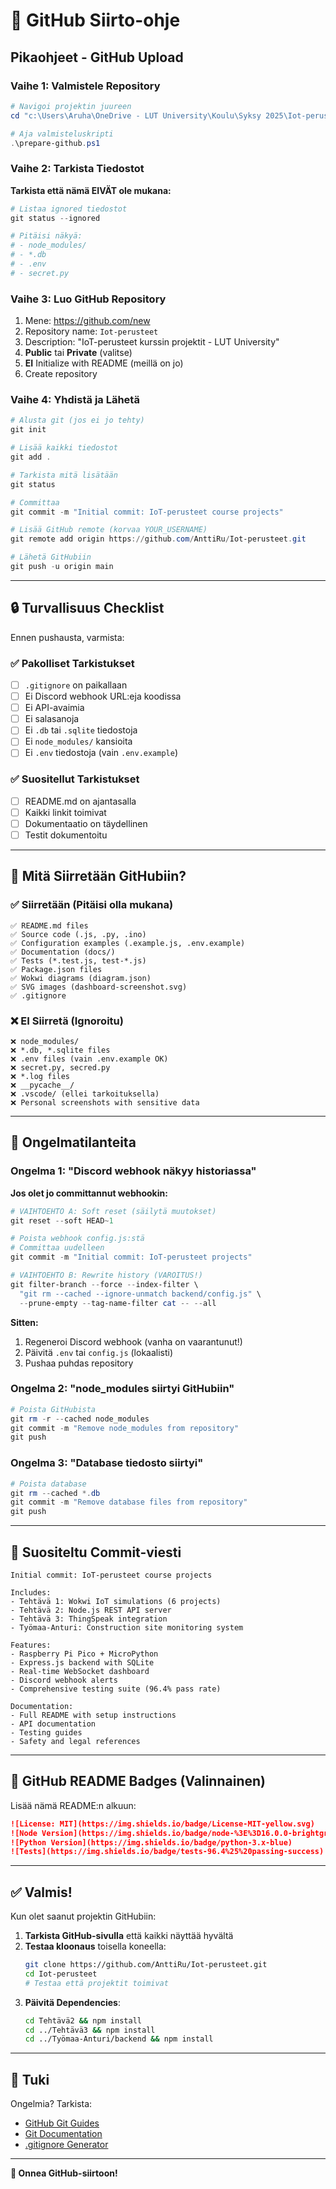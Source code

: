 # 🚀 GitHub Siirto-ohje

## Pikaohjeet - GitHub Upload

### Vaihe 1: Valmistele Repository

```powershell
# Navigoi projektin juureen
cd "c:\Users\Aruha\OneDrive - LUT University\Koulu\Syksy 2025\Iot-perusteet"

# Aja valmisteluskripti
.\prepare-github.ps1
```

### Vaihe 2: Tarkista Tiedostot

**Tarkista että nämä EIVÄT ole mukana:**
```powershell
# Listaa ignored tiedostot
git status --ignored

# Pitäisi näkyä:
# - node_modules/
# - *.db
# - .env
# - secret.py
```

### Vaihe 3: Luo GitHub Repository

1. Mene: https://github.com/new
2. Repository name: `Iot-perusteet`
3. Description: "IoT-perusteet kurssin projektit - LUT University"
4. **Public** tai **Private** (valitse)
5. **EI** Initialize with README (meillä on jo)
6. Create repository

### Vaihe 4: Yhdistä ja Lähetä

```powershell
# Alusta git (jos ei jo tehty)
git init

# Lisää kaikki tiedostot
git add .

# Tarkista mitä lisätään
git status

# Committaa
git commit -m "Initial commit: IoT-perusteet course projects"

# Lisää GitHub remote (korvaa YOUR_USERNAME)
git remote add origin https://github.com/AnttiRu/Iot-perusteet.git

# Lähetä GitHubiin
git push -u origin main
```

---

## 🔒 Turvallisuus Checklist

Ennen pushausta, varmista:

### ✅ Pakolliset Tarkistukset
- [ ] `.gitignore` on paikallaan
- [ ] Ei Discord webhook URL:eja koodissa
- [ ] Ei API-avaimia
- [ ] Ei salasanoja
- [ ] Ei `.db` tai `.sqlite` tiedostoja
- [ ] Ei `node_modules/` kansioita
- [ ] Ei `.env` tiedostoja (vain `.env.example`)

### ✅ Suositellut Tarkistukset
- [ ] README.md on ajantasalla
- [ ] Kaikki linkit toimivat
- [ ] Dokumentaatio on täydellinen
- [ ] Testit dokumentoitu

---

## 📁 Mitä Siirretään GitHubiin?

### ✅ Siirretään (Pitäisi olla mukana)
```
✅ README.md files
✅ Source code (.js, .py, .ino)
✅ Configuration examples (.example.js, .env.example)
✅ Documentation (docs/)
✅ Tests (*.test.js, test-*.js)
✅ Package.json files
✅ Wokwi diagrams (diagram.json)
✅ SVG images (dashboard-screenshot.svg)
✅ .gitignore
```

### ❌ EI Siirretä (Ignoroitu)
```
❌ node_modules/
❌ *.db, *.sqlite files
❌ .env files (vain .env.example OK)
❌ secret.py, secred.py
❌ *.log files
❌ __pycache__/
❌ .vscode/ (ellei tarkoituksella)
❌ Personal screenshots with sensitive data
```

---

## 🔧 Ongelmatilanteita

### Ongelma 1: "Discord webhook näkyy historiassa"

**Jos olet jo committannut webhookin:**

```powershell
# VAIHTOEHTO A: Soft reset (säilytä muutokset)
git reset --soft HEAD~1

# Poista webhook config.js:stä
# Committaa uudelleen
git commit -m "Initial commit: IoT-perusteet projects"

# VAIHTOEHTO B: Rewrite history (VAROITUS!)
git filter-branch --force --index-filter \
  "git rm --cached --ignore-unmatch backend/config.js" \
  --prune-empty --tag-name-filter cat -- --all
```

**Sitten:**
1. Regeneroi Discord webhook (vanha on vaarantunut!)
2. Päivitä `.env` tai `config.js` (lokaalisti)
3. Pushaa puhdas repository

### Ongelma 2: "node_modules siirtyi GitHubiin"

```powershell
# Poista GitHubista
git rm -r --cached node_modules
git commit -m "Remove node_modules from repository"
git push
```

### Ongelma 3: "Database tiedosto siirtyi"

```powershell
# Poista database
git rm --cached *.db
git commit -m "Remove database files from repository"
git push
```

---

## 🎯 Suositeltu Commit-viesti

```
Initial commit: IoT-perusteet course projects

Includes:
- Tehtävä 1: Wokwi IoT simulations (6 projects)
- Tehtävä 2: Node.js REST API server
- Tehtävä 3: ThingSpeak integration
- Työmaa-Anturi: Construction site monitoring system

Features:
- Raspberry Pi Pico + MicroPython
- Express.js backend with SQLite
- Real-time WebSocket dashboard
- Discord webhook alerts
- Comprehensive testing suite (96.4% pass rate)

Documentation:
- Full README with setup instructions
- API documentation
- Testing guides
- Safety and legal references
```

---

## 📝 GitHub README Badges (Valinnainen)

Lisää nämä README:n alkuun:

```markdown
![License: MIT](https://img.shields.io/badge/License-MIT-yellow.svg)
![Node Version](https://img.shields.io/badge/node-%3E%3D16.0.0-brightgreen)
![Python Version](https://img.shields.io/badge/python-3.x-blue)
![Tests](https://img.shields.io/badge/tests-96.4%25%20passing-success)
```

---

## ✅ Valmis!

Kun olet saanut projektin GitHubiin:

1. **Tarkista GitHub-sivulla** että kaikki näyttää hyvältä
2. **Testaa kloonaus** toisella koneella:
   ```bash
   git clone https://github.com/AnttiRu/Iot-perusteet.git
   cd Iot-perusteet
   # Testaa että projektit toimivat
   ```
3. **Päivitä Dependencies**:
   ```bash
   cd Tehtävä2 && npm install
   cd ../Tehtävä3 && npm install
   cd ../Työmaa-Anturi/backend && npm install
   ```

---

## 📧 Tuki

Ongelmia? Tarkista:
- [GitHub Git Guides](https://github.com/git-guides)
- [Git Documentation](https://git-scm.com/doc)
- [.gitignore Generator](https://www.toptal.com/developers/gitignore)

---

**🎉 Onnea GitHub-siirtoon!**
